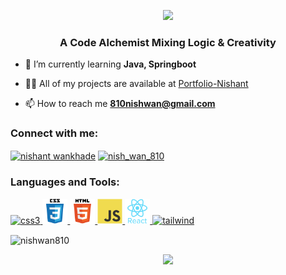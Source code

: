 <p align="center">
  <img src="https://capsule-render.vercel.app/api?type=waving&color=gradient&height=180&section=header&text=Nishwan%20👨‍💻&fontSize=45&fontAlignY=35&animation=twinkling&fontColor=fff"/>
</p>


<h3 align="center">A Code Alchemist Mixing Logic & Creativity</h3>

- 🌱 I’m currently learning **Java, Springboot**

- 👨‍💻 All of my projects are available at [Portfolio-Nishant](https://nishwan810.github.io/Portfolio/)

- 📫 How to reach me **810nishwan@gmail.com**

<h3 align="left">Connect with me:</h3>
<p align="left">
<a href="https://linkedin.com/in/nishant wankhade" target="blank"><img align="center" src="https://raw.githubusercontent.com/rahuldkjain/github-profile-readme-generator/master/src/images/icons/Social/linked-in-alt.svg" alt="nishant wankhade" height="30" width="40" /></a>
<a href="https://instagram.com/nish_wan_810" target="blank"><img align="center" src="https://raw.githubusercontent.com/rahuldkjain/github-profile-readme-generator/master/src/images/icons/Social/instagram.svg" alt="nish_wan_810" height="30" width="40" /></a>
</p>

<h3 align="left">Languages and Tools:</h3>
<p align="left">  <a href="https://www.w3schools.com/css/" target="_blank" rel="noreferrer"> <img src="https://cdn.jsdelivr.net/gh/devicons/devicon@latest/icons/java/java-original-wordmark.svg" alt="css3" width="40" height="40"/> </a> <a href="https://www.w3schools.com/css/" target="_blank" rel="noreferrer"> <img src="https://raw.githubusercontent.com/devicons/devicon/master/icons/css3/css3-original-wordmark.svg" alt="css3" width="40" height="40"/> </a> <a href="https://www.w3.org/html/" target="_blank" rel="noreferrer"> <img src="https://raw.githubusercontent.com/devicons/devicon/master/icons/html5/html5-original-wordmark.svg" alt="html5" width="40" height="40"/> </a>  <a href="https://developer.mozilla.org/en-US/docs/Web/JavaScript" target="_blank" rel="noreferrer"> <img src="https://raw.githubusercontent.com/devicons/devicon/master/icons/javascript/javascript-original.svg" alt="javascript" width="40" height="40"/> </a> <a href="https://reactjs.org/" target="_blank" rel="noreferrer"> <img src="https://raw.githubusercontent.com/devicons/devicon/master/icons/react/react-original-wordmark.svg" alt="react" width="40" height="40"/> </a> <a href="https://tailwindcss.com/" target="_blank" rel="noreferrer"> <img src="https://www.vectorlogo.zone/logos/tailwindcss/tailwindcss-icon.svg" alt="tailwind" width="40" height="40"/> </a> </p>

<p><img align="center" src="https://github-readme-stats.vercel.app/api/top-langs?username=nishwan810&show_icons=true&locale=en&layout=compact" alt="nishwan810" /></p>

<p align="center">
  <img src="https://capsule-render.vercel.app/api?type=venom&color=0:fc00ff,100:00dbde&height=160&section=footer&text=⚡%20Keep%20Creating%20and%20Innovating!%20⚡&fontColor=ffffff&fontAlignY=45&fontSize=20&animation=twinkling"/>
</p>



